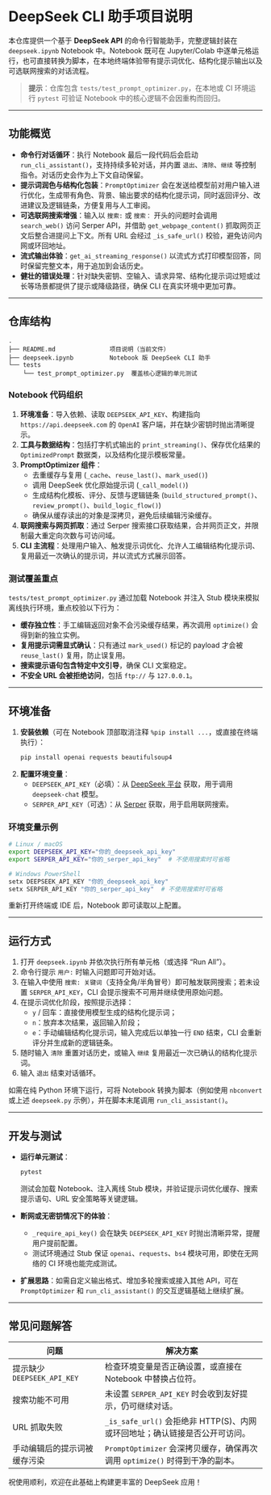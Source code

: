 # DeepSeek CLI 助手项目说明

本仓库提供一个基于 **DeepSeek API** 的命令行智能助手，完整逻辑封装在 `deepseek.ipynb` Notebook 中。Notebook 既可在 Jupyter/Colab 中逐单元格运行，也可直接转换为脚本，在本地终端体验带有提示词优化、结构化提示输出以及可选联网搜索的对话流程。

> **提示**：仓库包含 `tests/test_prompt_optimizer.py`，在本地或 CI 环境运行 `pytest` 可验证 Notebook 中的核心逻辑不会因重构而回归。

---

## 功能概览

- **命令行对话循环**：执行 Notebook 最后一段代码后会启动 `run_cli_assistant()`，支持持续多轮对话，并内置 `退出`、`清除`、`继续` 等控制指令。对话历史会作为上下文自动保留。
- **提示词润色与结构化包装**：`PromptOptimizer` 会在发送给模型前对用户输入进行优化，生成带有角色、背景、输出要求的结构化提示词，同时返回评分、改进建议及逻辑链条，方便复用与人工审阅。
- **可选联网搜索增强**：输入以 `搜索:` 或 `搜索：` 开头的问题时会调用 `search_web()` 访问 Serper API，并借助 `get_webpage_content()` 抓取网页正文后整合进提问上下文。所有 URL 会经过 `_is_safe_url()` 校验，避免访问内网或环回地址。
- **流式输出体验**：`get_ai_streaming_response()` 以流式方式打印模型回答，同时保留完整文本，用于追加到会话历史。
- **健壮的错误处理**：针对缺失密钥、空输入、请求异常、结构化提示词过短或过长等场景都提供了提示或降级路径，确保 CLI 在真实环境中更加可靠。

---

## 仓库结构

```
.
├── README.md               项目说明（当前文件）
├── deepseek.ipynb          Notebook 版 DeepSeek CLI 助手
└── tests
    └── test_prompt_optimizer.py  覆盖核心逻辑的单元测试
```

### Notebook 代码组织

1. **环境准备**：导入依赖、读取 `DEEPSEEK_API_KEY`、构建指向 `https://api.deepseek.com` 的 `OpenAI` 客户端，并在缺少密钥时抛出清晰提示。
2. **工具与数据结构**：包括打字机式输出的 `print_streaming()`、保存优化结果的 `OptimizedPrompt` 数据类，以及结构化提示模板常量。
3. **PromptOptimizer 组件**：
   - 去重缓存与复用 (`_cache`、`reuse_last()`、`mark_used()`)
   - 调用 DeepSeek 优化原始提示词 (`_call_model()`)
   - 生成结构化模板、评分、反馈与逻辑链条 (`build_structured_prompt()`、`review_prompt()`、`build_logic_flow()`)
   - 确保从缓存读出的对象是深拷贝，避免后续编辑污染缓存。
4. **联网搜索与网页抓取**：通过 Serper 搜索接口获取结果，合并网页正文，并限制最大重定向次数与可访问域。
5. **CLI 主流程**：处理用户输入、触发提示词优化、允许人工编辑结构化提示词、复用最近一次确认的提示词，并以流式方式展示回答。

### 测试覆盖重点

`tests/test_prompt_optimizer.py` 通过加载 Notebook 并注入 Stub 模块来模拟离线执行环境，重点校验以下行为：

- **缓存独立性**：手工编辑返回对象不会污染缓存结果，再次调用 `optimize()` 会得到新的独立实例。
- **复用提示词需显式确认**：只有通过 `mark_used()` 标记的 payload 才会被 `reuse_last()` 复用，防止误复用。
- **搜索提示语句包含特定中文引导**，确保 CLI 文案稳定。
- **不安全 URL 会被拒绝访问**，包括 `ftp://` 与 `127.0.0.1`。

---

## 环境准备

1. **安装依赖**（可在 Notebook 顶部取消注释 `%pip install ...`，或直接在终端执行）：
   ```bash
   pip install openai requests beautifulsoup4
   ```
2. **配置环境变量**：
   - `DEEPSEEK_API_KEY`（必填）：从 [DeepSeek 平台](https://platform.deepseek.com/) 获取，用于调用 `deepseek-chat` 模型。
   - `SERPER_API_KEY`（可选）：从 [Serper](https://serper.dev/) 获取，用于启用联网搜索。

### 环境变量示例

```bash
# Linux / macOS
export DEEPSEEK_API_KEY="你的_deepseek_api_key"
export SERPER_API_KEY="你的_serper_api_key"  # 不使用搜索时可省略
```

```powershell
# Windows PowerShell
setx DEEPSEEK_API_KEY "你的_deepseek_api_key"
setx SERPER_API_KEY "你的_serper_api_key"  # 不使用搜索时可省略
```

重新打开终端或 IDE 后，Notebook 即可读取以上配置。

---

## 运行方式

1. 打开 `deepseek.ipynb` 并依次执行所有单元格（或选择 “Run All”）。
2. 命令行提示 `用户:` 时输入问题即可开始对话。
3. 在输入中使用 `搜索: 关键词`（支持全角/半角冒号）即可触发联网搜索；若未设置 `SERPER_API_KEY`，CLI 会提示搜索不可用并继续使用原始问题。
4. 在提示词优化阶段，按照提示选择：
   - `y` / 回车：直接使用模型生成的结构化提示词；
   - `n`：放弃本次结果，返回输入阶段；
   - `e`：手动编辑结构化提示词，输入完成后以单独一行 `END` 结束，CLI 会重新评分并生成新的逻辑链条。
5. 随时输入 `清除` 重置对话历史，或输入 `继续` 复用最近一次已确认的结构化提示词。
6. 输入 `退出` 结束对话循环。

如需在纯 Python 环境下运行，可将 Notebook 转换为脚本（例如使用 `nbconvert` 或上述 `deepseek.py` 示例），并在脚本末尾调用 `run_cli_assistant()`。

---

## 开发与测试

- **运行单元测试**：
  ```bash
  pytest
  ```
  测试会加载 Notebook、注入离线 Stub 模块，并验证提示词优化缓存、搜索提示语句、URL 安全策略等关键逻辑。

- **断网或无密钥情况下的体验**：
  - `_require_api_key()` 会在缺失 `DEEPSEEK_API_KEY` 时抛出清晰异常，提醒用户提前配置。
  - 测试环境通过 Stub 保证 `openai`、`requests`、`bs4` 模块可用，即使在无网络的 CI 环境也能完成测试。

- **扩展思路**：如需自定义输出格式、增加多轮搜索或接入其他 API，可在 `PromptOptimizer` 和 `run_cli_assistant()` 的交互逻辑基础上继续扩展。

---

## 常见问题解答

| 问题 | 解决方案 |
| --- | --- |
| 提示缺少 `DEEPSEEK_API_KEY` | 检查环境变量是否正确设置，或直接在 Notebook 中替换占位符。 |
| 搜索功能不可用 | 未设置 `SERPER_API_KEY` 时会收到友好提示，仍可继续对话。 |
| URL 抓取失败 | `_is_safe_url()` 会拒绝非 HTTP(S)、内网或环回地址；确认链接是否公开可访问。 |
| 手动编辑后的提示词被缓存污染 | `PromptOptimizer` 会深拷贝缓存，确保再次调用 `optimize()` 时得到干净的副本。 |

祝使用顺利，欢迎在此基础上构建更丰富的 DeepSeek 应用！

